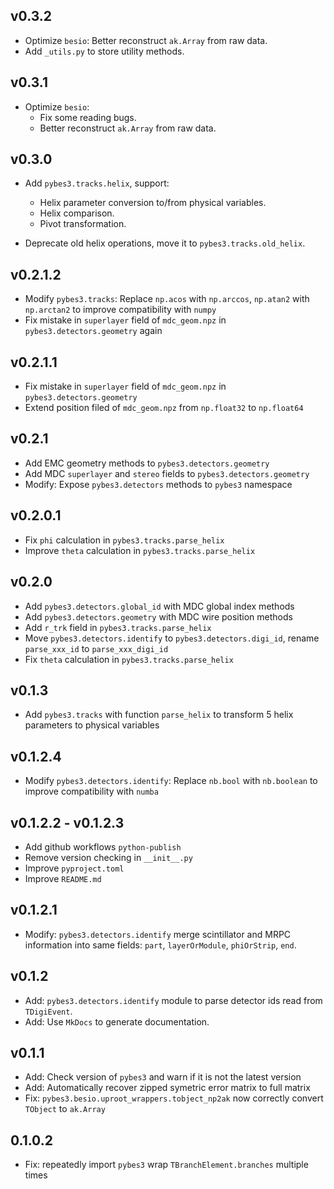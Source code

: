 ## v0.3.2

* Optimize `besio`: Better reconstruct `ak.Array` from raw data.
* Add `_utils.py` to store utility methods.

## v0.3.1

* Optimize `besio`:
  * Fix some reading bugs.
  * Better reconstruct `ak.Array` from raw data.

## v0.3.0

* Add `pybes3.tracks.helix`, support:

  - Helix parameter conversion to/from physical variables.
  - Helix comparison.
  - Pivot transformation.
* Deprecate old helix operations, move it to `pybes3.tracks.old_helix`.

## v0.2.1.2

* Modify `pybes3.tracks`: Replace `np.acos` with `np.arccos`, `np.atan2` with `np.arctan2` to improve compatibility with `numpy`
* Fix mistake in `superlayer` field of `mdc_geom.npz` in `pybes3.detectors.geometry` again

## v0.2.1.1

* Fix mistake in `superlayer` field of `mdc_geom.npz` in `pybes3.detectors.geometry`
* Extend position filed of `mdc_geom.npz` from `np.float32` to `np.float64`

## v0.2.1

* Add EMC geometry methods to `pybes3.detectors.geometry`
* Add MDC `superlayer` and `stereo` fields to `pybes3.detectors.geometry`
* Modify: Expose `pybes3.detectors` methods to `pybes3` namespace

## v0.2.0.1

* Fix `phi` calculation in `pybes3.tracks.parse_helix`
* Improve `theta` calculation in `pybes3.tracks.parse_helix`

## v0.2.0

* Add `pybes3.detectors.global_id` with MDC global index methods
* Add `pybes3.detectors.geometry` with MDC wire position methods
* Add `r_trk` field in `pybes3.tracks.parse_helix`
* Move `pybes3.detectors.identify` to `pybes3.detectors.digi_id`, rename `parse_xxx_id` to `parse_xxx_digi_id`
* Fix `theta` calculation in `pybes3.tracks.parse_helix`

## v0.1.3

* Add `pybes3.tracks` with function `parse_helix` to transform 5 helix parameters to physical variables

## v0.1.2.4

* Modify `pybes3.detectors.identify`: Replace `nb.bool` with `nb.boolean` to improve compatibility with `numba`

## v0.1.2.2 - v0.1.2.3

* Add github workflows `python-publish`
* Remove version checking in `__init__.py`
* Improve `pyproject.toml`
* Improve `README.md`

## v0.1.2.1

* Modify: `pybes3.detectors.identify` merge scintillator and MRPC information into same fields: `part`, `layerOrModule`, `phiOrStrip`, `end`.

## v0.1.2

* Add: `pybes3.detectors.identify` module to parse detector ids read from `TDigiEvent`.
* Add: Use `MkDocs` to generate documentation.

## v0.1.1

* Add: Check version of `pybes3` and warn if it is not the latest version
* Add: Automatically recover zipped symetric error matrix to full matrix
* Fix: `pybes3.besio.uproot_wrappers.tobject_np2ak` now correctly convert `TObject` to `ak.Array`

## 0.1.0.2

* Fix: repeatedly import `pybes3` wrap `TBranchElement.branches` multiple times
